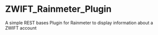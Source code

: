 # ZWIFT_Rainmeter_Plugin
A simple REST bases Plugin for Rainmeter to display information about a ZWIFT account

